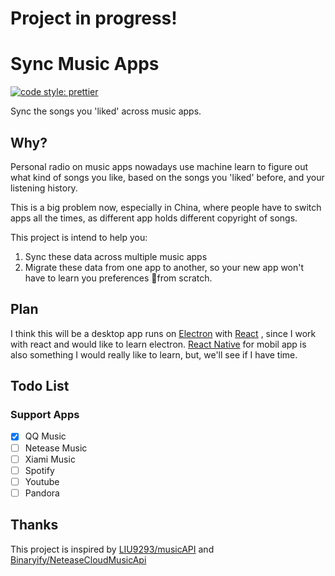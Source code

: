 # **Project in progress!**

# Sync Music Apps

[![code style: prettier](https://img.shields.io/badge/code_style-prettier-ff69b4.svg?style=flat-square)](https://github.com/prettier/prettier)

Sync the songs you 'liked' across music apps.

## Why?

Personal radio on music apps nowadays use machine learn to figure out what kind of songs you like, based on the songs you 'liked' before, and your listening history.

This is a big problem now, especially in China, where people have to switch apps all the times, as different app holds different copyright of songs.

This project is intend to help you:

1.  Sync these data across multiple music apps
2.  Migrate these data from one app to another, so your new app won't have to learn you preferences from scratch.

## Plan

I think this will be a desktop app runs on [Electron](https://github.com/electron/electron) with [React](https://github.com/facebook/react) , since I work with react and would like to learn electron. [React Native](https://github.com/facebook/react-native) for mobil app is also something I would really like to learn, but, we'll see if I have time.

## Todo List

### Support Apps

* [x] QQ Music
* [ ] Netease Music
* [ ] Xiami Music
* [ ] Spotify
* [ ] Youtube
* [ ] Pandora

## Thanks

This project is inspired by [LIU9293/musicAPI](https://github.com/LIU9293/musicAPI) and [Binaryify/NeteaseCloudMusicApi](https://github.com/Binaryify/NeteaseCloudMusicApi)
